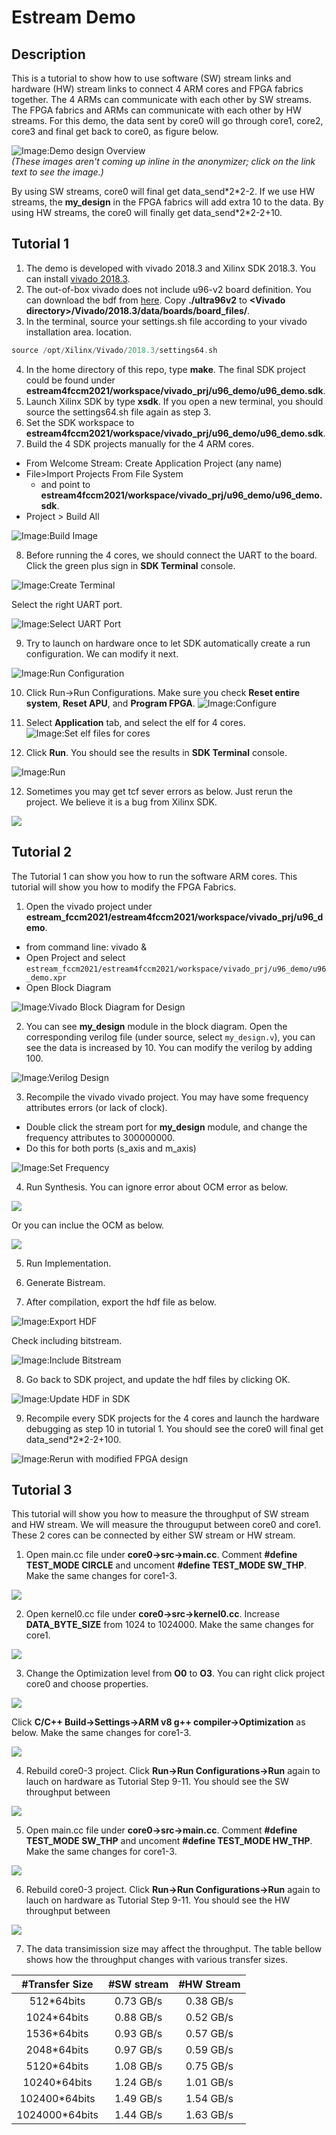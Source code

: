 # Estream Demo
## Description 
This is a tutorial to show how to use software (SW) stream links and hardware
(HW) stream links to connect 4 ARM cores and FPGA fabrics together. The 4 ARMs
can communicate with each other by SW streams. The FPGA fabrics and ARMs can communicate
with each other by HW streams. For this demo, the data sent by core0 will go through
core1, core2, core3 and final get back to core0, as figure below. 

![Image:Demo design Overview](./images/estream.gif)  
*(These images aren't coming up inline in the anonymizer; click on the link text to see the image.)*

By using SW streams, core0 will final get data_send\*2\*2-2. If we use HW streams,
the **my_design** in the FPGA fabrics will add extra 10 to the data. By using HW 
streams, the core0 will finally get data_send\*2\*2-2+10.
 

## Tutorial 1
1. The demo is developed with vivado 2018.3 and Xilinx SDK 2018.3. You can install
[vivado 2018.3](https://www.xilinx.com/support/download/index.html/content/xilinx/en/downloadNav/vivado-design-tools/archive.html).
2. The out-of-box vivado does not include u96-v2 board definition. You can download
the bdf from [here](https://github.com/Avnet/bdf). Copy **./ultra96v2** to **\<Vivado directory\>/Vivado/2018.3/data/boards/board_files/**.
3. In the terminal, source your settings.sh file according to your vivado installation area.
location.
```c
source /opt/Xilinx/Vivado/2018.3/settings64.sh
```
4. In the home directory of this repo, type **make**. The final SDK project could
be found under **estream4fccm2021/workspace/vivado_prj/u96_demo/u96_demo.sdk**.
5. Launch Xilinx SDK by type **xsdk**. If you open a new terminal, you should
source the settings64.sh file again as step 3.
6. Set the SDK workspace to **estream4fccm2021/workspace/vivado_prj/u96_demo/u96_demo.sdk**.
7. Build the 4 SDK projects manually for the 4 ARM cores.
  * From Welcome Stream: Create Application Project (any name)
  * File>Import Projects From File System
    *  and point to **estream4fccm2021/workspace/vivado_prj/u96_demo/u96_demo.sdk**.
  * Project > Build All	

![Image:Build Image](images/build.jpg)

8. Before running the 4 cores, we should connect the UART to the board. Click the green
plus sign in **SDK Terminal** console. 

![Image:Create Terminal](images/UART.png)

Select the right UART port.

![Image:Select UART Port](images/PORT.jpg)

9. Try to launch on hardware once to let SDK automatically create a run configuration.
We can modify it next.

![Image:Run Configuration](images/run_config.jpg)

10. Click Run->Run Configurations. Make sure you check **Reset entire system**, 
**Reset APU**, and **Program FPGA**.
![Image:Configure](images/download.jpg)

10. Select **Application** tab, and select the elf for 4 cores.
![Image:Set elf files for cores](images/elf.jpg)

11. Click **Run**. You should see the results in **SDK Terminal** console.

![Image:Run](images/results.png)

12. Sometimes you may get tcf sever errors as below. Just rerun the project. We believe it is a bug from Xilinx SDK.

![](images/TCF_ERR.png)

## Tutorial 2
The Tutorial 1 can show you how to run the software ARM cores. This tutorial will
show you how to modify the FPGA Fabrics.
1. Open the vivado project under **estream_fccm2021/estream4fccm2021/workspace/vivado_prj/u96_demo**.
  * from command line: vivado &
  * Open Project and select `estream_fccm2021/estream4fccm2021/workspace/vivado_prj/u96_demo/u96_demo.xpr`
  * Open Block Diagram

![Image:Vivado Block Diagram for Design](./images/my_design.png)

2. You can see **my_design** module in the block diagram. Open the corresponding
verilog file (under source, select `my_design.v`), you can see the data is increased by 10. You can modify the verilog by adding 100.

![Image:Verilog Design](./images/add10.png)

3. Recompile the vivado vivado project. You may have some frequency attributes errors (or lack of clock).
 * Double click the stream port for **my_design** module, and change the frequency 
attributes to 300000000.
 * Do this for both ports (s_axis and m_axis)

![Image:Set Frequency](./images/300M.png)

4. Run Synthesis. You can ignore error about OCM error as below.

![](./images/OCM_ERR.png)

Or you can inclue the OCM as below.

![](./images/include.jpg)

5. Run Implementation.

6. Generate Bistream.

7. After compilation, export the hdf file as below.

![Image:Export HDF](./images/export.jpg)

Check including bitstream.

![Image:Include Bitstream](./images/bit.png)


8. Go back to SDK project, and update the hdf files by clicking OK.

![Image:Update HDF in SDK](./images/update.png)


9. Recompile every SDK projects for the 4 cores and launch the hardware debugging
as step 10 in tutorial 1. You should see the core0 will final get data_send\*2\*2-2+100.

![Image:Rerun with modified FPGA design](./images/add100.png)



## Tutorial 3
This tutorial will show you how to measure the throughput of SW stream and HW stream.
We will measure the througuput between core0 and core1. These 2 cores can be connected
by either SW stream or HW stream.

1. Open main.cc file under **core0->src->main.cc**. Comment **#define TEST_MODE CIRCLE**
and uncoment **#define TEST_MODE SW_THP**. Make the same changes for core1-3.

![](./images/comment_sw.png)

2. Open kernel0.cc file under **core0->src->kernel0.cc**. Increase **DATA_BYTE_SIZE** from 1024 to 1024000.
Make the same changes for core1.

![](./images/size.png)

3. Change the Optimization level from **O0** to **O3**. You can right click project core0 and choose properties.

![](./images/property.jpg)

Click **C/C++ Build->Settings->ARM v8 g++ compiler->Optimization** as below.
Make the same changes for core1-3.

![](./images/O3.jpg)

4. Rebuild core0-3 project. Click **Run->Run Configurations->Run** again to lauch on hardware as Tutorial Step 9-11.
You should see the SW throughput between 

![](./images/sw_thp.png)

5. Open main.cc file under **core0->src->main.cc**. Comment **#define TEST_MODE SW_THP**
and uncoment **#define TEST_MODE HW_THP**. Make the same changes for core1-3.

![](./images/comment_hw.png)

6. Rebuild core0-3 project. Click **Run->Run Configurations->Run** again to lauch on hardware as Tutorial Step 9-11.
You should see the HW throughput between 

![](./images/hw_thp.png)


7. The data transimission size may affect the throughput. The table bellow shows how the throughput changes with various transfer sizes.

| #Transfer Size | #SW stream | #HW Stream |
|:--------------:|:----------:|:----------:|
|512\*64bits     |0.73 GB/s   |0.38 GB/s   |
|1024\*64bits    |0.88 GB/s   |0.52 GB/s   |
|1536\*64bits    |0.93 GB/s   |0.57 GB/s   |
|2048\*64bits    |0.97 GB/s   |0.59 GB/s   |
|5120\*64bits    |1.08 GB/s   |0.75 GB/s   |
|10240\*64bits   |1.24 GB/s   |1.01 GB/s   |
|102400\*64bits  |1.49 GB/s   |1.54 GB/s   |
|1024000\*64bits |1.44 GB/s   |1.63 GB/s   |















